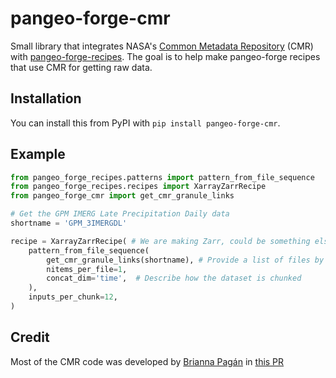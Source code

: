 # pangeo-forge-cmr

Small library that integrates NASA's [Common Metadata Repository](https://www.earthdata.nasa.gov/eosdis/science-system-description/eosdis-components/cmr)
(CMR) with [pangeo-forge-recipes](https://github.com/pangeo-forge/pangeo-forge-recipes).
The goal is to help make pangeo-forge recipes that use CMR for getting raw data.

## Installation

You can install this from PyPI with `pip install pangeo-forge-cmr`.

## Example

```python
from pangeo_forge_recipes.patterns import pattern_from_file_sequence
from pangeo_forge_recipes.recipes import XarrayZarrRecipe
from pangeo_forge_cmr import get_cmr_granule_links

# Get the GPM IMERG Late Precipitation Daily data
shortname = 'GPM_3IMERGDL'

recipe = XarrayZarrRecipe( # We are making Zarr, could be something else too
    pattern_from_file_sequence(
        get_cmr_granule_links(shortname), # Provide a list of files by querying CMR
        nitems_per_file=1,
        concat_dim='time',  # Describe how the dataset is chunked
    ),
    inputs_per_chunk=12,
)
```

## Credit

Most of the CMR code was developed by [Brianna Pagán](https://github.com/briannapagan)
in [this PR](https://github.com/pangeo-forge/staged-recipes/pull/190)